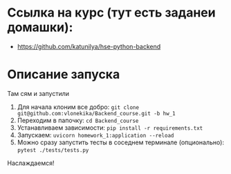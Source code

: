 # Ссылка на курс (тут есть заданеи домашки):
- https://github.com/katunilya/hse-python-backend

# Описание запуска 
Там сям и запустили 

1. Для начала клоним все добро: `git clone git@github.com:vlonekika/Backend_course.git -b hw_1`
2. Переходим в папочку: `cd Backend_course`
3. Устанавливаем зависимости: `pip install -r requirements.txt`
4. Запускаем: `uvicorn homework_1:application --reload`
5. Можно сразу запустить тесты в соседнем терминале (опционально): `pytest ./tests/tests.py` 

Наслаждаемся! 